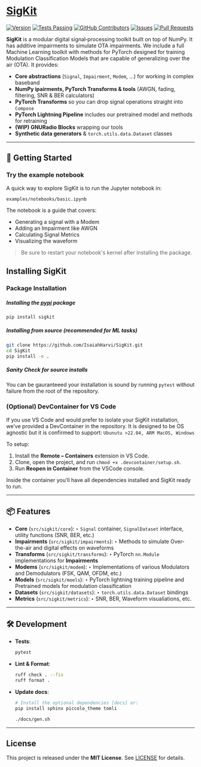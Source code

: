 # [SigKit](https://github.com/users/IsaiahHarvi/projects/5)

[![Version](https://img.shields.io/github/v/release/IsaiahHarvi/SigKit.svg)](https://github.com/IsaiahHarvi/SigKit/releases)
[![Tests Passing](https://img.shields.io/github/actions/workflow/status/IsaiahHarvi/SigKit/test.yaml)](https://github.com/IsaiahHarvi/SigKit/actions?query=workflow%3Apy-test)
[![GitHub Contributors](https://img.shields.io/github/contributors/IsaiahHarvi/SigKit.svg)](https://github.com/IsaiahHarvi/SigKit/graphs/contributors)
[![Issues](https://img.shields.io/github/issues/IsaiahHarvi/SigKit.svg)](https://github.com/IsaiahHarvi/SigKit/issues)
[![Pull Requests](https://img.shields.io/github/issues-pr/IsaiahHarvi/SigKit.svg)](https://github.com/IsaiahHarvi/SigKit/pulls)


**SigKit** is a modular digital signal‐processing toolkit built on top of NumPy. It has additive impairments to simulate OTA impairments. We include a full Machine Learning toolkit with methods for PyTorch designed for training Modulation Classification Models that are capable of generalizing over the air (OTA). It provides:

- **Core abstractions** (`Signal`, `Impairment`, `Modem`, …) for working in complex baseband
- **NumPy ipairments,  PyTorch Transforms & tools** (AWGN, fading, filtering, SNR & BER calculators)
- **PyTorch Transforms** so you can drop signal operations straight into `Compose`
- **PyTorch Lightning Pipeline** includes our pretrained model and methods for retraining
- **(WIP) GNURadio Blocks** wrapping our tools
- **Synthetic data generators** & `torch.utils.data.Dataset` classes

---

## 🚀 Getting Started

### Try the example notebook
A quick way to explore SigKit is to run the Jupyter notebook in:
```
examples/notebooks/basic.ipynb
```

The notebook is a guide that covers:
- Generating a signal with a Modem
- Adding an Impairment like AWGN
- Calculating Signal Metrics
- Visualizing the waveform
> Be sure to restart your notebook's kernel after installing the package.



## Installing SigKit

### Package Installation
##### Installing the [pypi](https://pypi.org/project/sigkit/) package
```bash
pip install sigkit
```

##### Installing from source (recommended for ML tasks)
```bash
git clone https://github.com/IsaiahHarvi/SigKit.git
cd SigKit
pip install -e .
```

##### Sanity Check for source installs
You can be gauranteeed your installation is sound by running `pytest` without failure from the root of the repository.

### (Optional) DevContainer for VS Code

If you use VS Code and would prefer to isolate your SigKit installation, we’ve provided a DevContainer in the repository.
It is designed to be OS agnostic but it is confirmed to support: `Ubunutu >22.04, ARM MacOS, Windows`

To setup:
1. Install the **Remote – Containers** extension in VS Code.
2. Clone, open the project, and run `chmod +x .devcontainer/setup.sh`.
3. Run **Reopen in Container** from the VSCode console.

Inside the container you’ll have all dependencies installed and SigKit ready to run.

---

## 📦 Features

* **Core** (`src/sigkit/core`):
  ‣ `Signal` container, `SignalDataset` interface, utility functions (SNR, BER, etc.)
* **Impairments** (`src/sigkit/impairments`):
  ‣ Methods to simulate Over-the-air and digital effects on waveforms
* **Transforms** (`src/sigkit/transforms`):
  ‣ PyTorch `nn.Module` implementations for **Impairments**
* **Modems** (`src/sigkit/modem`):
  ‣ Implementations of various Modulators and Demodulators (FSK, QAM, OFDM, etc.)
* **Models** (`src/sigkit/moels`):
  ‣ PyTorch lightning training pipeline and Pretrained models for modulation classification
* **Datasets** (`src/sigkit/datasets`):
  ‣ `torch.utils.data.Dataset` bindings
* **Metrics** (`src/sigkit/metrics`):
  ‣ SNR, BER, Waveform visualiations, etc.

---

## 🛠️ Development

* **Tests**:

  ```bash
  pytest
  ```
* **Lint & Format**:

  ```bash
  ruff check . --fix
  ruff format .
  ```
* **Update docs**:

  ```bash
  # Install the optional dependencies [docs] or:
  pip install sphinx piccolo_theme tomli

  ./docs/gen.sh
  ```
---

## License

This project is released under the **MIT License**. See [LICENSE](LICENSE) for details.
